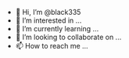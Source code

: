 - 👋 Hi, I’m @black335
- 👀 I’m interested in ...
- 🌱 I’m currently learning ...
- 💞️ I’m looking to collaborate on ...
- 📫 How to reach me ...

<!---
black335/black335 is a ✨ special ✨ repository because its `README.md` (this file) appears on your GitHub profile.
You can click the Preview link to take a look at your changes.
---https://example.com/acctmgmt/__/auth/action?mode=<action>&oobCode=<code>.300830567303-1i5fo70r8rc8499b4uih06t3uqp1no7o.apps.googleusercontent.com
